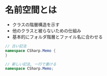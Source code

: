 # 名前空間とは

- クラスの階層構造を示す
- 他のクラスと被らないための仕組み
- 基本的にフォルダ階層とファイル名に合わせる

```cs
// 古い記法
namespace CSharp.Memo {
}

// 新しい記法, 一行で書ける
namespace CSharp.Memo;
```
